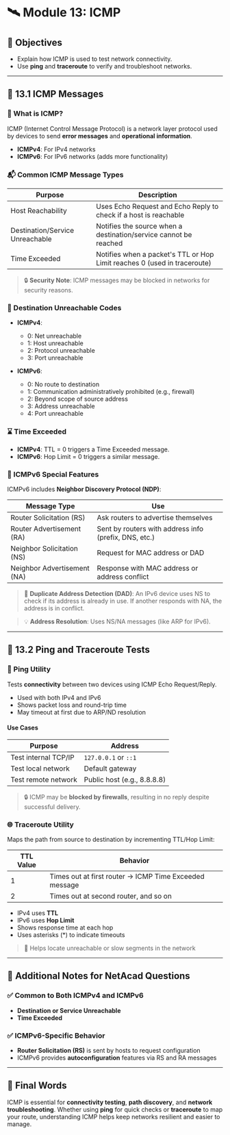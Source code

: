# 🛰️ Module 13: ICMP

## 🎯 Objectives

* Explain how ICMP is used to test network connectivity.
* Use **ping** and **traceroute** to verify and troubleshoot networks.

---

## 📘 13.1 ICMP Messages

### 📡 What is ICMP?

ICMP (Internet Control Message Protocol) is a network layer protocol used by devices to send **error messages** and **operational information**.

* **ICMPv4**: For IPv4 networks
* **ICMPv6**: For IPv6 networks (adds more functionality)

### 📬 Common ICMP Message Types

| Purpose                         | Description                                                              |
| ------------------------------- | ------------------------------------------------------------------------ |
| Host Reachability               | Uses Echo Request and Echo Reply to check if a host is reachable         |
| Destination/Service Unreachable | Notifies the source when a destination/service cannot be reached         |
| Time Exceeded                   | Notifies when a packet's TTL or Hop Limit reaches 0 (used in traceroute) |

> 🔒 **Security Note**: ICMP messages may be blocked in networks for security reasons.

### 📩 Destination Unreachable Codes

* **ICMPv4**:

  * 0: Net unreachable
  * 1: Host unreachable
  * 2: Protocol unreachable
  * 3: Port unreachable
* **ICMPv6**:

  * 0: No route to destination
  * 1: Communication administratively prohibited (e.g., firewall)
  * 2: Beyond scope of source address
  * 3: Address unreachable
  * 4: Port unreachable

### ⌛ Time Exceeded

* **ICMPv4**: TTL = 0 triggers a Time Exceeded message.
* **ICMPv6**: Hop Limit = 0 triggers a similar message.

### 🧠 ICMPv6 Special Features

ICMPv6 includes **Neighbor Discovery Protocol (NDP)**:

| Message Type                | Use                                                   |
| --------------------------- | ----------------------------------------------------- |
| Router Solicitation (RS)    | Ask routers to advertise themselves                   |
| Router Advertisement (RA)   | Sent by routers with address info (prefix, DNS, etc.) |
| Neighbor Solicitation (NS)  | Request for MAC address or DAD                        |
| Neighbor Advertisement (NA) | Response with MAC address or address conflict         |

> 🧪 **Duplicate Address Detection (DAD)**: An IPv6 device uses NS to check if its address is already in use. If another responds with NA, the address is in conflict.

> 💡 **Address Resolution**: Uses NS/NA messages (like ARP for IPv6).

---

## 📘 13.2 Ping and Traceroute Tests

### 🧪 Ping Utility

Tests **connectivity** between two devices using ICMP Echo Request/Reply.

* Used with both IPv4 and IPv6
* Shows packet loss and round-trip time
* May timeout at first due to ARP/ND resolution

#### Use Cases

| Purpose              | Address                     |
| -------------------- | --------------------------- |
| Test internal TCP/IP | `127.0.0.1` or `::1`        |
| Test local network   | Default gateway             |
| Test remote network  | Public host (e.g., 8.8.8.8) |

> 🔒 ICMP may be **blocked by firewalls**, resulting in no reply despite successful delivery.

### 🌐 Traceroute Utility

Maps the path from source to destination by incrementing TTL/Hop Limit:

| TTL Value | Behavior                                               |
| --------- | ------------------------------------------------------ |
| 1         | Times out at first router → ICMP Time Exceeded message |
| 2         | Times out at second router, and so on                  |

* IPv4 uses **TTL**
* IPv6 uses **Hop Limit**
* Shows response time at each hop
* Uses asterisks (\*) to indicate timeouts

> 🔧 Helps locate unreachable or slow segments in the network

---



## 🧠 Additional Notes for NetAcad Questions

### ✅ Common to Both ICMPv4 and ICMPv6

* **Destination or Service Unreachable**
* **Time Exceeded**

### ✅ ICMPv6-Specific Behavior

* **Router Solicitation (RS)** is sent by hosts to request configuration
* ICMPv6 provides **autoconfiguration** features via RS and RA messages

---

## 🌟 Final Words

ICMP is essential for **connectivity testing**, **path discovery**, and **network troubleshooting**. Whether using **ping** for quick checks or **traceroute** to map your route, understanding ICMP helps keep networks resilient and easier to manage.

